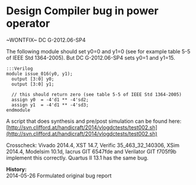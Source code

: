 
Design Compiler bug in power operator
=====================================

~WONTFIX~ DC G-2012.06-SP4

The following module should set y0=0 and y1=0 (see for example table 5-5 of
IEEE Std 1364-2005). But DC G-2012.06-SP4 sets y0=1 and y1=15.

    :::Verilog
    module issue_016(y0, y1);
      output [3:0] y0;
      output [3:0] y1;
    
      // this should return zero (see table 5-5 of IEEE Std 1364-2005)
      assign y0  = -4'd1 ** -4'sd2;
      assign y1  = -4'd1 ** -4'sd3;
    endmodule

A script that does synthesis and pre/post simulation can be found here:  
[http://svn.clifford.at/handicraft/2014/vlogdctests/test002.sh](http://svn.clifford.at/handicraft/2014/vlogdctests/test002.sh)

Crosscheck: Vivado 2014.4, XST 14.7, Verific 35_463_32_140306,
XSim 2014.4, Modelsim 10.1d, Iacrus GIT 6547fde and Verilator GIT f705f9b
implement this correctly. Quartus II 13.1 has the same bug.

**History:**  
2014-05-26 Formulated original bug report

